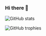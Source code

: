### Hi there 👋


![GitHub stats](https://github-readme-stats.vercel.app/api?username=Tntii-pgm&show_icons=true&theme=shades-of-purple)


![GitHub trophies](https://github-trophy.vercel.app/?username=Tntii-pgm&show_icons=true&theme=darkhub)

<!--
![Top Langs](https://github-readme-stats.vercel.app/api/top-langs/?username=Futuray-pgm&show_icons=true&theme=shades-of-purple)
--!>
